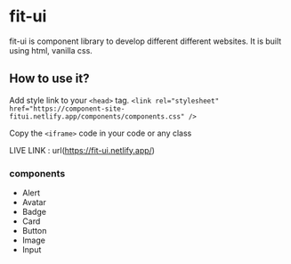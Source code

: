 # fit-ui
 fit-ui is component library to develop different different websites. It is built using html, vanilla css.
 
 ## How to use it?

Add style link to your ```<head>``` tag.
 ```<link rel="stylesheet" href="https://component-site-fitui.netlify.app/components/components.css" />```

Copy the ```<iframe>``` code in your code or any class

 LIVE LINK : url(https://fit-ui.netlify.app/)
 
 ### components
 - Alert
 - Avatar
 - Badge
 - Card
 - Button
 - Image
 - Input
